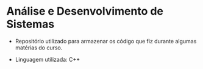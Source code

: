 # Análise e Desenvolvimento de Sistemas

- Repositório utilizado para armazenar os código que fiz durante algumas matérias do curso. 

- Linguagem utilizada: C++


